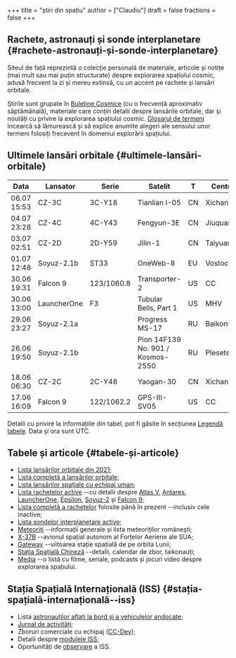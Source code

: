 +++
title = "știri din spațiu"
author = ["Claudiu"]
draft = false
fractions = false
+++

## Rachete, astronauți și sonde interplanetare {#rachete-astronauți-și-sonde-interplanetare}

Siteul de față reprezintă o colecție personală de materiale, articole și notițe (mai mult sau mai puțin structurate) despre explorarea spațiului cosmic, adusă frecvent la zi și mereu extinsă, cu un accent pe rachete și lansări orbitale.

Știrile sunt grupate în [Buletine Cosmice](/bul) (cu o frecvență aproximativ săptămânală), materiale care conțin detalii despre lansările orbitale, dar și noutăți cu privire la explorarea spațiului cosmic. [Glosarul de termeni](https://parsec.ro/g) încearcă să lămurească și să explice anumite alegeri ale sensului unor termeni folosiți frecevent în domeniul explorării spațiului.


## Ultimele lansări orbitale {#ultimele-lansări-orbitale}

| Data        | Lansator    | Serie      | Satelit                           | T  | Centru    | Rampă   | R. | Bul             |
|-------------|-------------|------------|-----------------------------------|----|-----------|---------|----|-----------------|
| 06.07 15:53 | CZ-3C       | 3C-Y18     | Tianlian I-05                     | CN | Xichang   | LC-2    | S  | [120](/bul/120) |
| 04.07 23:28 | CZ-4C       | 4C-Y43     | Fengyun-3E                        | CN | Jiuquan   | SLS-2   | S  | [120](/bul/120) |
| 03.07 02:51 | CZ-2D       | 2D-Y59     | Jilin-1                           | CN | Taiyuan   | LC-9    | S  | [120](/bul/120) |
| 01.07 12:48 | Soyuz-2.1b  | ST33       | OneWeb-8                          | EU | Vostochny | 1S      | S  | [120](/bul/120) |
| 30.06 19:31 | Falcon 9    | 123/1060.8 | Transporter-2                     | US | CC        | LC40    | S  | [119](/bul/119) |
| 30.06 13:00 | LauncherOne | F3         | Tubular Bells, Part 1             | US | MHV       | RW12/30 | S  | [119](/bul/119) |
| 29.06 23:27 | Soyuz-2.1a  |            | Progress MS-17                    | RU | Baikonur  | 31/6    | S  | [119](/bul/119) |
| 26.06 19:50 | Soyuz-2.1b  |            | Pion 14F139 No. 901 / Kosmos-2550 | RU | Plesetsk  | 43/3    | S  | [119](/bul/119) |
| 18.06 06:30 | CZ-2C       | 2C-Y48     | Yaogan-30                         | CN | Xichang   | LC-3    | S  | [118](/bul/118) |
| 17.06 16:09 | Falcon 9    | 122/1062.2 | GPS-III-SV05                      | US | CC        | LC40    | S  | [118](/bul/118) |

Detalii cu privire la informațiile din tabel, pot fi găsite în secțiunea [Legendă tabele](/t/legenda_tabele). Data și ora sunt UTC.


## Tabele și articole {#tabele-și-articole}

-   [Lista lansărilor orbitale din 2021](/t/l2021);
-   [Lista completă a lansărilor orbitale](/t/lansari);
-   [Lista lansărilor spațiale cu echipaj uman](/m/hsl);
-   [Lista rachetelor active](/r/rachete_active) --cu detalii despre [Atlas V](/r/atlasv), [Antares](/r/antares), [LauncherOne](/r/launcherone), [Epsilon](/r/epsilon), [Soyuz-2](/r/soyuz-2) și [Falcon 9](/r/falcon9);
-   [Lista completă a rachetelor](/r/rachete) folosite până în prezent --inclusiv cele inactive;
-   [Lista sondelor interplanetare active](/m/sonde);
-   [Meteoriți](/m/meteoriti) --informații generale și lista meteoriților românești;
-   [X-37B](/m/x37b) --avionul spațial autonom al Forțelor Aeriene ale SUA;
-   [Gateway](/m/gateway) --viitoarea stație spațială de pe orbita Lunii;
-   [Stația Spațială Chineză](/m/css) --detalii, calendar de zbor, taikonauți;
-   [Media](/m/media) --o listă cu filme, seriale, podcasts și jocuri video despre explorarea spațiului.


## Stația Spațială Internațională (ISS) {#stația-spațială-internațională--iss}

-   Lista [astronauților aflați la bord și a vehiculelor andocate](/iss/iss/);
-   [Jurnal de activități](/iss/jurnal);
-   Zboruri comerciale cu echipaj ([CC-Dev](/iss/ccdev));
-   Detalii despre [modulele ISS](/iss/module);
-   Oportunități de [observare](https://www.heavens-above.com/PassSummary.aspx?satid=25544&lat=46.7712&lng=23.6236&loc=Cluj-Napoca&alt=0&tz=EET) a ISS.